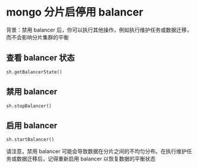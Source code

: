 # mongo 分片启停用 balancer

背景：禁用 balancer 后，你可以执行其他操作，例如执行维护任务或数据迁移，而不会影响分片集群的平衡

## 查看 balancer 状态
```
sh.getBalancerState()
```

## 禁用 balancer
```
sh.stopBalancer()
```

## 启用 balancer
```
sh.startBalancer()
```

请注意，禁用 balancer 可能会导致数据在分片之间的不均匀分布。在执行维护任务或数据迁移后，记得重新启用 balancer 以恢复数据的平衡状态